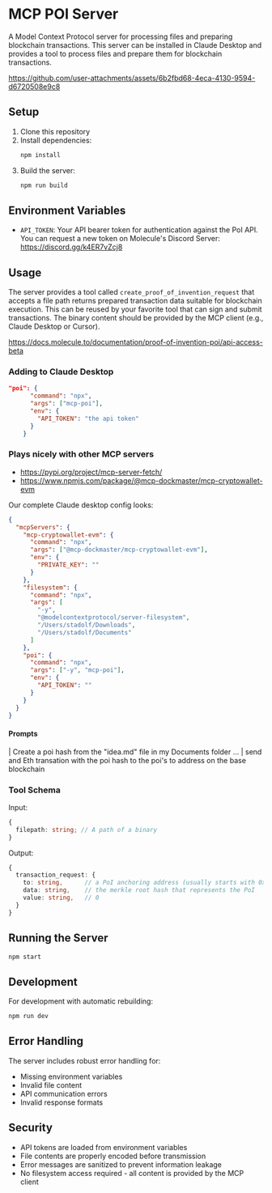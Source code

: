 # MCP POI Server

A Model Context Protocol server for processing files and preparing blockchain transactions. This server can be installed in Claude Desktop and provides a tool to process files and prepare them for blockchain transactions.

https://github.com/user-attachments/assets/6b2fbd68-4eca-4130-9594-d6720508e9c8

## Setup

1. Clone this repository
2. Install dependencies:
   ```bash
   npm install
   ```
3. Build the server:
   ```bash
   npm run build
   ```

## Environment Variables

- `API_TOKEN`: Your API bearer token for authentication against the PoI API. You can request a new token on Molecule's Discord Server: https://discord.gg/k4ER7vZcj8

## Usage

The server provides a tool called `create_proof_of_invention_request` that accepts a file path returns prepared transaction data suitable for blockchain execution. This can be reused by your favorite tool that can sign and submit transactions. The binary content should be provided by the MCP client (e.g., Claude Desktop or Cursor).

https://docs.molecule.to/documentation/proof-of-invention-poi/api-access-beta

### Adding to Claude Desktop

```json
"poi": {
      "command": "npx",
      "args": ["mcp-poi"],
      "env": {
        "API_TOKEN": "the api token"
      }
    }
```

### Plays nicely with other MCP servers

- https://pypi.org/project/mcp-server-fetch/
- https://www.npmjs.com/package/@mcp-dockmaster/mcp-cryptowallet-evm

Our complete Claude desktop config looks:

```json
{
  "mcpServers": {
    "mcp-cryptowallet-evm": {
      "command": "npx",
      "args": ["@mcp-dockmaster/mcp-cryptowallet-evm"],
      "env": {
        "PRIVATE_KEY": ""
      }
    },
    "filesystem": {
      "command": "npx",
      "args": [
        "-y",
        "@modelcontextprotocol/server-filesystem",
        "/Users/stadolf/Downloads",
        "/Users/stadolf/Documents"
      ]
    },
    "poi": {
      "command": "npx",
      "args": ["-y", "mcp-poi"],
      "env": {
        "API_TOKEN": ""
      }
    }
  }
}
```


#### Prompts 

| Create a poi hash from the "idea.md" file in my Documents folder
...
| send and Eth transation with the poi hash to the poi's to address on the base blockchain



### Tool Schema

Input:

```typescript
{
  filepath: string; // A path of a binary
}
```

Output:

```typescript
{
  transaction_request: {
    to: string,      // a PoI anchoring address (usually starts with 0x1dea)
    data: string,    // the merkle root hash that represents the PoI
    value: string,   // 0
  }
}
```

## Running the Server

```bash
npm start
```

## Development

For development with automatic rebuilding:

```bash
npm run dev
```

## Error Handling

The server includes robust error handling for:

- Missing environment variables
- Invalid file content
- API communication errors
- Invalid response formats

## Security

- API tokens are loaded from environment variables
- File contents are properly encoded before transmission
- Error messages are sanitized to prevent information leakage
- No filesystem access required - all content is provided by the MCP client


